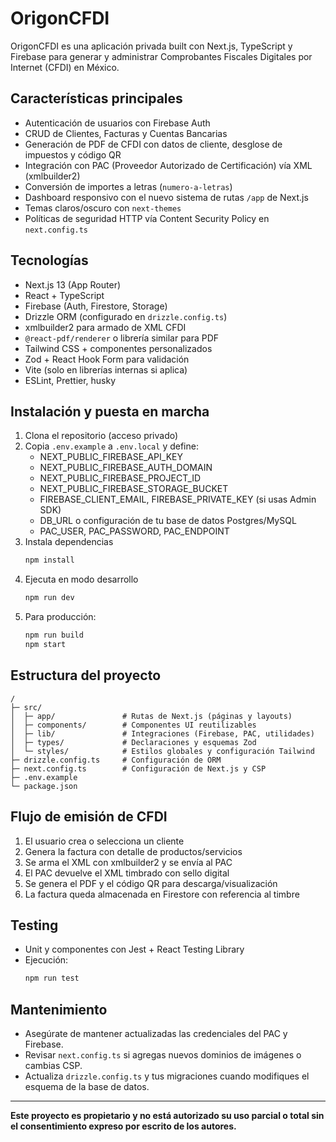 # OrigonCFDI

OrigonCFDI es una aplicación privada built con Next.js, TypeScript y Firebase para generar y administrar Comprobantes Fiscales Digitales por Internet (CFDI) en México.

## Características principales

- Autenticación de usuarios con Firebase Auth  
- CRUD de Clientes, Facturas y Cuentas Bancarias  
- Generación de PDF de CFDI con datos de cliente, desglose de impuestos y código QR  
- Integración con PAC (Proveedor Autorizado de Certificación) vía XML (xmlbuilder2)  
- Conversión de importes a letras (`numero-a-letras`)  
- Dashboard responsivo con el nuevo sistema de rutas `/app` de Next.js  
- Temas claros/oscuro con `next-themes`  
- Políticas de seguridad HTTP vía Content Security Policy en `next.config.ts`

## Tecnologías

- Next.js 13 (App Router)  
- React + TypeScript  
- Firebase (Auth, Firestore, Storage)  
- Drizzle ORM (configurado en `drizzle.config.ts`)  
- xmlbuilder2 para armado de XML CFDI  
- `@react-pdf/renderer` o librería similar para PDF  
- Tailwind CSS + componentes personalizados  
- Zod + React Hook Form para validación  
- Vite (solo en librerías internas si aplica)  
- ESLint, Prettier, husky

## Instalación y puesta en marcha

1. Clona el repositorio (acceso privado)  
2. Copia `.env.example` a `.env.local` y define:
   - NEXT_PUBLIC_FIREBASE_API_KEY  
   - NEXT_PUBLIC_FIREBASE_AUTH_DOMAIN  
   - NEXT_PUBLIC_FIREBASE_PROJECT_ID  
   - NEXT_PUBLIC_FIREBASE_STORAGE_BUCKET  
   - FIREBASE_CLIENT_EMAIL, FIREBASE_PRIVATE_KEY (si usas Admin SDK)  
   - DB_URL o configuración de tu base de datos Postgres/MySQL  
   - PAC_USER, PAC_PASSWORD, PAC_ENDPOINT  
3. Instala dependencias  
   ```bash
   npm install
   ```
4. Ejecuta en modo desarrollo  
   ```bash
   npm run dev
   ```
5. Para producción:  
   ```bash
   npm run build
   npm start
   ```

## Estructura del proyecto

```text
/
├─ src/
│  ├─ app/               # Rutas de Next.js (páginas y layouts)
│  ├─ components/        # Componentes UI reutilizables
│  ├─ lib/               # Integraciones (Firebase, PAC, utilidades)
│  ├─ types/             # Declaraciones y esquemas Zod
│  └─ styles/            # Estilos globales y configuración Tailwind
├─ drizzle.config.ts     # Configuración de ORM
├─ next.config.ts        # Configuración de Next.js y CSP
├─ .env.example
└─ package.json
```

## Flujo de emisión de CFDI

1. El usuario crea o selecciona un cliente  
2. Genera la factura con detalle de productos/servicios  
3. Se arma el XML con xmlbuilder2 y se envía al PAC  
4. El PAC devuelve el XML timbrado con sello digital  
5. Se genera el PDF y el código QR para descarga/visualización  
6. La factura queda almacenada en Firestore con referencia al timbre

## Testing

- Unit y componentes con Jest + React Testing Library  
- Ejecución:  
  ```bash
  npm run test
  ```

## Mantenimiento

- Asegúrate de mantener actualizadas las credenciales del PAC y Firebase.  
- Revisar `next.config.ts` si agregas nuevos dominios de imágenes o cambias CSP.  
- Actualiza `drizzle.config.ts` y tus migraciones cuando modifiques el esquema de la base de datos.

---

**Este proyecto es propietario y no está autorizado su uso parcial o total sin el consentimiento expreso por escrito de los autores.**
